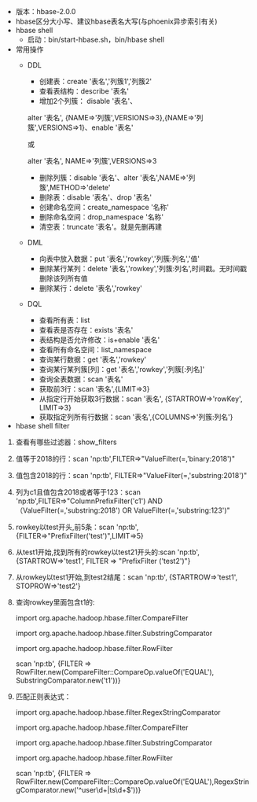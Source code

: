 - 版本：hbase-2.0.0
- hbase区分大小写、建议hbase表名大写(与phoenix异步索引有关)
- hbase shell
  - 启动：bin/start-hbase.sh，bin/hbase shell
- 常用操作
  - DDL
    - 创建表：create '表名','列簇1','列簇2'
    - 查看表结构：describe '表名'
    - 增加2个列簇：
    disable '表名'、

    alter '表名', {NAME=>'列簇',VERSIONS=>3},{NAME=>'列簇',VERSIONS=>1}、enable '表名'

    或

    alter '表名', NAME=>'列簇',VERSIONS=>3
    - 删除列簇：disable '表名'、alter '表名',NAME=>'列簇',METHOD=>'delete'
    - 删除表：disable '表名'、drop '表名'
    - 创建命名空间：create_namespace '名称'
    - 删除命名空间：drop_namespace '名称'
    - 清空表：truncate '表名'。就是先删再建
  - DML
    - 向表中放入数据：put '表名','rowkey','列簇:列名','值'
    - 删除某行某列：delete '表名','rowkey','列簇:列名',时间戳。无时间戳删除该列所有值
    - 删除某行：delete '表名','rowkey'
  - DQL
    - 查看所有表：list
    - 查看表是否存在：exists '表名'
    - 表结构是否允许修改：is+enable '表名'
    - 查看所有命名空间：list_namespace
    - 查询某行数据：get '表名','rowkey'
    - 查询某行某列簇[列]：get '表名','rowkey','列簇[:列名]'
    - 查询全表数据：scan '表名'
    - 获取前3行：scan '表名',{LIMIT=>3}
    - 从指定行开始获取3行数据：scan '表名', {STARTROW=>'rowKey', LIMIT=>3}   
    - 获取指定列所有行数据：scan '表名',{COLUMNS=>'列簇:列名'}  
- hbase shell filter

1. 查看有哪些过滤器：show_filters

2. 值等于2018的行：scan 'np:tb',FILTER=>"ValueFilter(=,'binary:2018')"

3. 值包含2018的行：scan 'np:tb', FILTER=>"ValueFilter(=,'substring:2018')"

4. 列为c1且值包含2018或者等于123：scan 'np:tb',FILTER=>"ColumnPrefixFilter('c1') AND （ValueFilter(=,'substring:2018') OR ValueFilter(=,'substring:123')"

5. rowkey以test开头,前5条：scan 'np:tb', {FILTER=>"PrefixFilter('test')",LIMIT=>5}

6. 从test1开始,找到所有的rowkey以test21开头的:scan 'np:tb', {STARTROW=>'test1', FILTER => "PrefixFilter ('test2')"}

7. 从rowkey以test1开始,到test2结尾：scan 'np:tb', {STARTROW=>'test1', STOPROW=>'test2'}

8. 查询rowkey里面包含t1的:

     import org.apache.hadoop.hbase.filter.CompareFilter

     import org.apache.hadoop.hbase.filter.SubstringComparator

     import org.apache.hadoop.hbase.filter.RowFilter	

     scan 'np:tb', {FILTER => RowFilter.new(CompareFilter::CompareOp.valueOf('EQUAL'), SubstringComparator.new('t1'))}

9. 匹配正则表达式：

     import org.apache.hadoop.hbase.filter.RegexStringComparator

     import org.apache.hadoop.hbase.filter.CompareFilter

     import org.apache.hadoop.hbase.filter.SubstringComparator

     import org.apache.hadoop.hbase.filter.RowFilter	

     scan 'np:tb', {FILTER => RowFilter.new(CompareFilter::CompareOp.valueOf('EQUAL'),RegexStringComparator.new('^user\d+\|ts\d+$'))}

	​	

	​	

	​	
